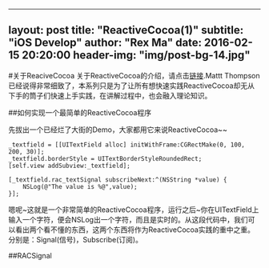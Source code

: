
---
layout: post
title: "ReactiveCocoa(1)"
subtitle: "iOS Develop"
author: "Rex Ma"
date: 2016-02-15 20:20:00
header-img: "img/post-bg-14.jpg"
---

#关于ReaciveCocoa
关于ReactiveCocoa的介绍，请点击[链接](http://nshipster.cn/reactivecocoa/).Mattt Thompson已经说得非常细致了，本系列只是为了让所有想快速实践ReactiveCocoa却无从下手的筒子们快速上手实践，在讲解过程中，也会融入理论知识。

##如何实现一个最简单的ReactiveCocoa程序

先拔出一个已经烂了大街的Demo，大家都用它来说ReactiveCocoa~~

	_textfield = [[UITextField alloc] initWithFrame:CGRectMake(0, 100, 200, 30)];
    _textfield.borderStyle = UITextBorderStyleRoundedRect;
    [self.view addSubview:_textfield];
    
    [_textfield.rac_textSignal subscribeNext:^(NSString *value) {
        NSLog(@"The value is %@",value);
    }];
    
嗯呢~这就是一个非常简单的ReactiveCocoa程序，运行之后~你在UITextField上输入一个字符，便会NSLog出一个字符，而且是实时的。从这段代码中，我们可以看出两个看不懂的东西，这两个东西将作为ReactiveCocoa实践的重中之重。分别是：Signal(信号)，Subscribe(订阅)。

##RACSignal



   

